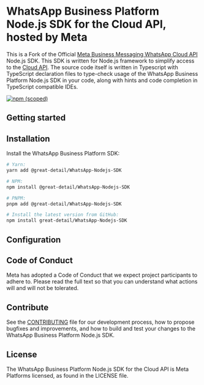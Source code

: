 <!-- Copyright (c) Meta Platforms, Inc. and affiliates.
All rights reserved.

This source code is licensed under the license found in the
LICENSE file in the root directory of this source tree.
-->

# WhatsApp Business Platform Node.js SDK for the Cloud API, hosted by Meta

This is a Fork of the Official
[Meta Business Messaging WhatsApp Cloud API](https://business.whatsapp.com/products/business-platform/)
Node.js SDK. This SDK is written for Node.js framework to simplify access to
the [Cloud API](https://developers.facebook.com/docs/whatsapp/cloud-api/). The
source code itself is written in Typescript with TypeScript declaration files
to type-check usage of the WhatsApp Business Platform Node.js SDK in your code,
along with hints and code completion in TypeScript compatible IDEs.

[![npm (scoped)](https://img.shields.io/npm/v/%40great-detail/whatsapp)](https://www.npmjs.com/package/@great-detail/whatsapp)

## Getting started

<!-- TODO -->

## Installation

Install the WhatsApp Business Platform SDK:

```bash
# Yarn:
yarn add @great-detail/WhatsApp-Nodejs-SDK

# NPM:
npm install @great-detail/WhatsApp-Nodejs-SDK

# PNPM:
pnpm add @great-detail/WhatsApp-Nodejs-SDK

# Install the latest version from GitHub:
npm install great-detail/WhatsApp-Nodejs-SDK
```

## Configuration

<!-- TODO -->

## Code of Conduct

Meta has adopted a Code of Conduct that we expect project participants to adhere to. Please read the full text so that you can understand what actions will and will not be tolerated.

## Contribute

See the [CONTRIBUTING](CONTRIBUTING.md) file for our development process, how to propose bugfixes and improvements, and how to build and test your changes to the WhatsApp Business Platform Node.js SDK.

## License

The WhatsApp Business Platform Node.js SDK for the Cloud API is Meta Platforms licensed, as found in the LICENSE file.

